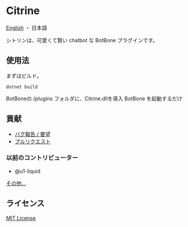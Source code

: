 # Citrine

[English](README.md) ・ 日本語

シトリンは、可愛くて賢い chatbot な BotBone プラグインです。

## 使用法

まずはビルド。

```
dotnet build
```

BotBoneの /plugins フォルダに、Citrine.dllを導入
BotBone を起動するだけ

## 貢献

- [バグ報告 / 要望](//github.com/xeltica/citrine/issues/new)
- [プルリクエスト](//github.com/xeltica/citrine/compare)

### 以前のコントリビューター

- @u1-liquid

[その他...](//github.com/Xeltica/Citrine/graphs/contributors)

## ライセンス

[MIT License](LICENSE)
